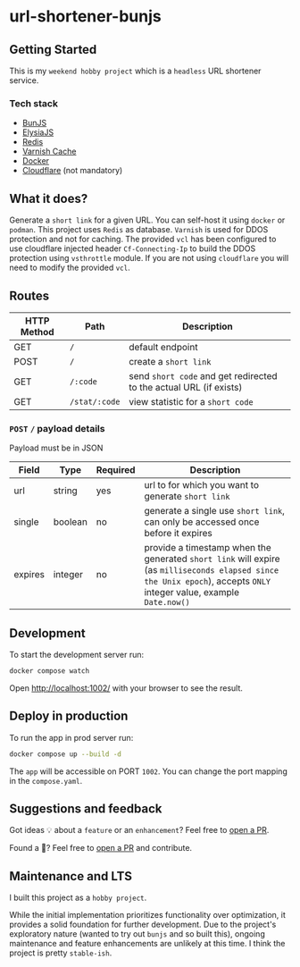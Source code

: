 # url-shortener-bunjs

## Getting Started

This is my `weekend hobby project` which is a `headless` URL shortener service.

### Tech stack

- [BunJS](https://bun.sh/)
- [ElysiaJS](https://elysiajs.com/)
- [Redis](https://redis.io/)
- [Varnish Cache](https://varnish-cache.org/)
- [Docker](https://www.docker.com/)
- [Cloudflare](https://www.cloudflare.com/en-in/) (not mandatory)

## What it does?

Generate a `short link` for a given URL. You can self-host it using `docker` or `podman`. This project uses `Redis` as database. `Varnish` is used for DDOS protection and not for caching. The provided `vcl` has been configured to use cloudflare injected header `Cf-Connecting-Ip` to build the DDOS protection using `vsthrottle` module. If you are not using `cloudflare` you will need to modify the provided `vcl`.

## Routes

| HTTP Method | Path          | Description                                                        |
| ----------- | ------------- | ------------------------------------------------------------------ |
| GET         | `/`           | default endpoint                                                   |
| POST        | `/`           | create a `short link`                                              |
| GET         | `/:code`      | send `short code` and get redirected to the actual URL (if exists) |
| GET         | `/stat/:code` | view statistic for a `short code`                                  |

### `POST` `/` payload details

Payload must be in JSON

| Field   | Type    | Required | Description                                                                                                                                                          |
| ------- | ------- | -------- | -------------------------------------------------------------------------------------------------------------------------------------------------------------------- |
| url     | string  | yes      | url to for which you want to generate `short link`                                                                                                                   |
| single  | boolean | no       | generate a single use `short link`, can only be accessed once before it expires                                                                                      |
| expires | integer | no       | provide a timestamp when the generated `short link` will expire (as `milliseconds elapsed since the Unix epoch`), accepts `ONLY` integer value, example `Date.now()` |

## Development

To start the development server run:

```bash
docker compose watch
```

Open <http://localhost:1002/> with your browser to see the result.

## Deploy in production

To run the app in prod server run:

```bash
docker compose up --build -d
```

The `app` will be accessible on PORT `1002`. You can change the port mapping in the `compose.yaml`.

## Suggestions and feedback

Got ideas 💡 about a `feature` or an `enhancement`? Feel free to [open a PR](https://github.com/ramit-mitra/url-shortener/compare).

Found a 🐞? Feel free to [open a PR](https://github.com/ramit-mitra/url-shortener/compare) and contribute.

## Maintenance and LTS

I built this project as a `hobby project`.

While the initial implementation prioritizes functionality over optimization, it provides a solid foundation for further development. Due to the project's exploratory nature (wanted to try out `bunjs` and so built this), ongoing maintenance and feature enhancements are unlikely at this time. I think the project is pretty `stable-ish`.
